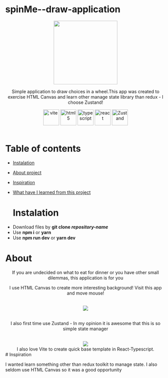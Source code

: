 # spinMe--draw-application
<p align="center"> <img src="https://user-images.githubusercontent.com/77500425/188861912-fc3bd997-afb0-441b-b164-e4b0409e4241.png" height="200"/> </p>



<p align="center">Simple application to draw choices in a wheel.This app was created to exercise HTML Canvas and 
learn other manage state library than redux - I choose Zustand!</p>


<div align="center">
<img src="https://user-images.githubusercontent.com/77500425/188862747-34d46b46-169f-4efe-b2d4-fc4265305c32.svg" alt="vite" height="50"  align="center" title="Vite" />
<img src="https://user-images.githubusercontent.com/77500425/161312332-1842468e-46e2-4dc6-8996-4b4cc28bc4fd.png" alt="html5" height="50"  align="center" title="HTML" />
<img src="https://user-images.githubusercontent.com/77500425/161311954-e03613e7-54b2-4d1b-ac2e-559f8c1e9f2d.png" alt="typescript" height="50"  align="center" title="TS"/>
<img src="https://user-images.githubusercontent.com/77500425/161312615-f3961568-28bb-48fa-9d95-93ecd61337b3.png" alt="react"  height="50" align="center"/>
<img src="https://user-images.githubusercontent.com/77500425/188861464-3b5357c0-67b4-4190-9b64-8ce18c5822e4.png" alt="Zustand"  height="50" align="center" title="Zustand is awesome!"/>
</div>
<br />

# Table of contents
* [Instalation](#instalation)

* [About project](#about)

* [Inspiration](#inspiration)


* [What have I learned from this project](#what-have-i-learned-from-this-project)
  
  # Instalation
- Download files by **git clone _repository-name_**
- Use **npm i** or **yarn**
- Use **npm run dev** or **yarn dev**

# About 
<div align="center">
<p>If you are undecided on what to eat for dinner or you have other small dilemmas, this application is for you</p>
<p> I use HTML Canvas to create more interesting background! Visit this app and move mouse!</p>
<br/>
<img src="https://user-images.githubusercontent.com/77500425/188863110-3403d65c-f81f-400b-a66c-62ba67c9f8a9.png"  align="center" />
<br/>
<br/>
<p> I also first time use Zustand - In my opinion it is awesome that this is so simple state manager</p>
<br/>
<img src="https://user-images.githubusercontent.com/77500425/188864436-a0215583-22e1-4055-b334-cb6be49134ea.png"  align="center" />
<br/>
I also love Vite to create quick base template in React-Typescript.
</div>
# Inspiration

I wanted learn something other than redux toolkit to manage state. I also seldom use HTML Canvas so it was a good opportunity





